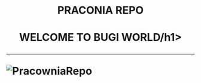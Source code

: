 <h1 align="center">PRACONIA REPO</h1>
<h1 align="center">WELCOME TO BUGI WORLD/h1>


<hr>
<p align="left"> <img src="https://komarev.com/ghpvc/?username=PracowniaRepo&label=Profile%20views&color=0e75b6&style=flat" alt="PracowniaRepo" /> </p>

